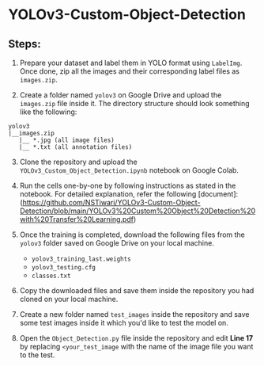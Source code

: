 # YOLOv3-Custom-Object-Detection

## Steps:

1. Prepare your dataset and label them in YOLO format using `LabelImg`. Once done, zip all the images and their corresponding label files as `images.zip`.

2. Create a folder named `yolov3` on Google Drive and upload the `images.zip` file inside it. The directory structure should look something like the following:
```
yolov3
|__images.zip
   |__ *.jpg (all image files)
   |__ *.txt (all annotation files)
```
3. Clone the repository and upload the `YOLOv3_Custom_Object_Detection.ipynb` notebook on Google Colab.

4. Run the cells one-by-one by following instructions as stated in the notebook. For detailed explanation, refer the following [document]: (https://github.com/NSTiwari/YOLOv3-Custom-Object-Detection/blob/main/YOLOv3%20Custom%20Object%20Detection%20with%20Transfer%20Learning.pdf)

5. Once the training is completed, download the following files from the `yolov3` folder saved on Google Drive on your local machine.
   - `yolov3_training_last.weights`
   - `yolov3_testing.cfg`
   - `classes.txt`
   
6. Copy the downloaded files and save them inside the repository you had cloned on your local machine.

7. Create a new folder named `test_images` inside the repository and save some test images inside it which you'd like to test the model on.

8. Open the `Object_Detection.py` file inside the repository and edit **Line 17**  by replacing `<your_test_image` with the name of the image file you want to the test.
